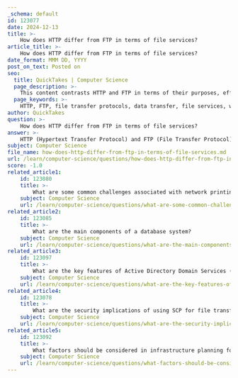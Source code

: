 ```yaml
---
_schema: default
id: 123077
date: 2024-12-13
title: >-
    How does HTTP differ from FTP in terms of file services?
article_title: >-
    How does HTTP differ from FTP in terms of file services?
date_format: MMM DD, YYYY
post_on_text: Posted on
seo:
  title: QuickTakes | Computer Science
  page_description: >-
    This content contrasts HTTP and FTP in terms of their purposes, efficiency, connection management, security, and typical use cases, highlighting how each protocol serves its unique role in file transfer over the internet.
  page_keywords: >-
    HTTP, FTP, file transfer protocols, data transfer, file services, web browsing, connection management, security, use cases, performance
author: QuickTakes
question: >-
    How does HTTP differ from FTP in terms of file services?
answer: >-
    HTTP (Hypertext Transfer Protocol) and FTP (File Transfer Protocol) are both protocols used for transferring data over the internet, but they have distinct purposes and functionalities, particularly in the context of file services.\n\n1. **Purpose**:\n   - **FTP** is specifically designed for transferring files between a client and a server. It allows users to upload, download, and manage files on a remote server. FTP is often used for bulk file transfers and is more suited for scenarios where large files need to be moved.\n   - **HTTP**, on the other hand, is primarily used for transferring web pages and other resources on the World Wide Web. It governs the transfer of documents like HTML files and is optimized for delivering smaller files quickly.\n\n2. **Efficiency**:\n   - FTP is generally considered more efficient for transferring larger files. It can handle large file transfers better due to its ability to maintain a persistent connection and manage multiple file transfers simultaneously. FTP does not send meta-data, focusing solely on the binary data transfer.\n   - HTTP is more responsive for smaller files and can utilize features like pipelining, which allows multiple requests to be sent without waiting for the corresponding responses. This can make HTTP faster for downloading smaller files or web resources.\n\n3. **Connection Management**:\n   - FTP requires a control channel and maintains state information, which can lead to more overhead in establishing connections. Typically, FTP uses multiple connections (one for commands and another for data transfer).\n   - HTTP operates over a single TCP connection for each request-response cycle, which simplifies the connection management process. It usually requires fewer packet transfers before data starts flowing compared to FTP.\n\n4. **Security**:\n   - Traditional FTP transfers data in plaintext, making it less secure. Variants like FTPS (FTP Secure) and SFTP (SSH File Transfer Protocol) provide encryption.\n   - HTTP also transfers data in plaintext, but HTTPS (HTTP Secure) adds a layer of security by encrypting the data being transferred.\n\n5. **Use Cases**:\n   - FTP is ideal for scenarios where users need to manage files on a server, such as web developers uploading files to a web server.\n   - HTTP is best suited for browsing the web, where users request and receive web pages and other resources.\n\nIn summary, while both HTTP and FTP are used for file transfers, they serve different purposes and are optimized for different types of data transfer scenarios. FTP is more efficient for larger files and file management, whereas HTTP excels in delivering web content and smaller files quickly.
subject: Computer Science
file_name: how-does-http-differ-from-ftp-in-terms-of-file-services.md
url: /learn/computer-science/questions/how-does-http-differ-from-ftp-in-terms-of-file-services
score: -1.0
related_article1:
    id: 123080
    title: >-
        What are some common challenges associated with network printing?
    subject: Computer Science
    url: /learn/computer-science/questions/what-are-some-common-challenges-associated-with-network-printing
related_article2:
    id: 123085
    title: >-
        What are the main components of a database system?
    subject: Computer Science
    url: /learn/computer-science/questions/what-are-the-main-components-of-a-database-system
related_article3:
    id: 123097
    title: >-
        What are the key features of Active Directory Domain Services (AD DS)?
    subject: Computer Science
    url: /learn/computer-science/questions/what-are-the-key-features-of-active-directory-domain-services-ad-ds
related_article4:
    id: 123078
    title: >-
        What are the security implications of using SCP for file transfers?
    subject: Computer Science
    url: /learn/computer-science/questions/what-are-the-security-implications-of-using-scp-for-file-transfers
related_article5:
    id: 123092
    title: >-
        What factors should be considered in infrastructure planning for web services?
    subject: Computer Science
    url: /learn/computer-science/questions/what-factors-should-be-considered-in-infrastructure-planning-for-web-services
---
```


&nbsp;
